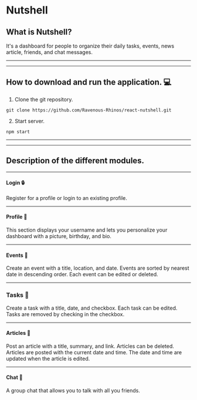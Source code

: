 <!-- David Taylor -->

# Nutshell

## What is Nutshell?
It's a dashboard for people to organize their daily tasks, events, news article, friends, and chat messages.

***
***

## How to download and run the application. :computer:

1. Clone the git repository.
```
git clone https://github.com/Ravenous-Rhinos/react-nutshell.git
```
2. Start server.
```
npm start
```

***
***

## Description of the different modules.
***
#### Login :lock:
Register for a profile or login to an existing profile.
***
#### Profile :bust_in_silhouette:
This section displays your username and lets you personalize your dashboard with a picture, birthday, and bio.
***
#### Events :calendar:
Create an event with a title, location, and date.
Events are sorted by nearest date in descending order.
Each event can be edited or deleted. 
***
### Tasks :pushpin:
Create a task with a title, date, and checkbox.
Each task can be edited.
Tasks are removed by checking in the checkbox.
***
#### Articles :page_facing_up:
Post an article with a title, summary, and link.
Articles can be deleted.
Articles are posted with the current date and time.
The date and time are updated when the article is edited.
<!-- *** -->
<!-- #### Friends :busts_in_silhouette:
Search for friends on nutshell by username and add them to your friends list.
After you add a friend, you can delete them from your friends list. -->
***
#### Chat :speech_balloon:
A group chat that allows you to talk with all you friends.
